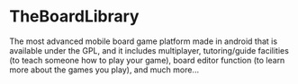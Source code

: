 TheBoardLibrary
===============

The most advanced mobile board game platform made in android that is available under the GPL, and it includes multiplayer, tutoring/guide facilities (to teach someone how to play your game), board editor function (to learn more about the games you play), and much more...
